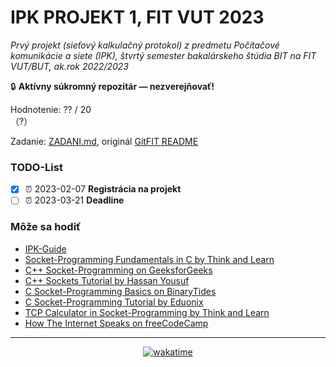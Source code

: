 # IPK PROJEKT 1, FIT VUT 2023 #

*Prvý projekt (sieťový kalkulačný protokol) z predmetu Počítačové komunikácie a siete (IPK), štvrtý semester bakalárskeho štúdia BIT na FIT VUT/BUT, ak.rok 2022/2023*

🔒 **Aktívny súkromný repozitár — nezverejňovať!**

Hodnotenie: ?? / 20<br>（?）

Zadanie: [ZADANI.md](ZADANI.md), originál [GitFIT README](https://git.fit.vutbr.cz/NESFIT/IPK-Projekty/src/commit/d34e41c447bf9e82ed63b90695f8253e22b1a93c/Project%201/README.md)

### TODO-List ###

- [X] ⏰ 2023-02-07 **Registrácia na projekt**
- [ ] ⏰ 2023-03-21 **Deadline**

### Môže sa hodiť ###

- [IPK-Guide](https://cdn.discordapp.com/attachments/591341367322476544/593314510908162067/IPK_Guide.pdf)
- [Socket-Programming Fundamentals in C by Think and Learn](https://youtu.be/_lQ-3S4fJ0U?list=PLPyaR5G9aNDvs6TtdpLcVO43_jvxp4emI)
- [C++ Socket-Programming on GeeksforGeeks](https://www.geeksforgeeks.org/socket-programming-cc/)
- [C++ Sockets Tutorial by Hassan Yousuf](https://www.youtube.com/watch?v=IydkqseK6oQ)
- [C Socket-Programming Basics on BinaryTides](https://www.binarytides.com/socket-programming-c-linux-tutorial/)
- [C Socket-Programming Tutorial by Eduonix](https://youtu.be/LtXEMwSG5-8)
- [TCP Calculator in Socket-Programming by Think and Learn](https://youtu.be/cBNabLJH_cw?list=PLPyaR5G9aNDvs6TtdpLcVO43_jvxp4emI)
- [How The Internet Speaks on freeCodeCamp](https://www.freecodecamp.org/news/how-the-internet-speaks-1ac4ee385e28/)

----------------------------------------------

<div align="center"><a href="https://wakatime.com"><img alt="wakatime" src="" /></a></div>
